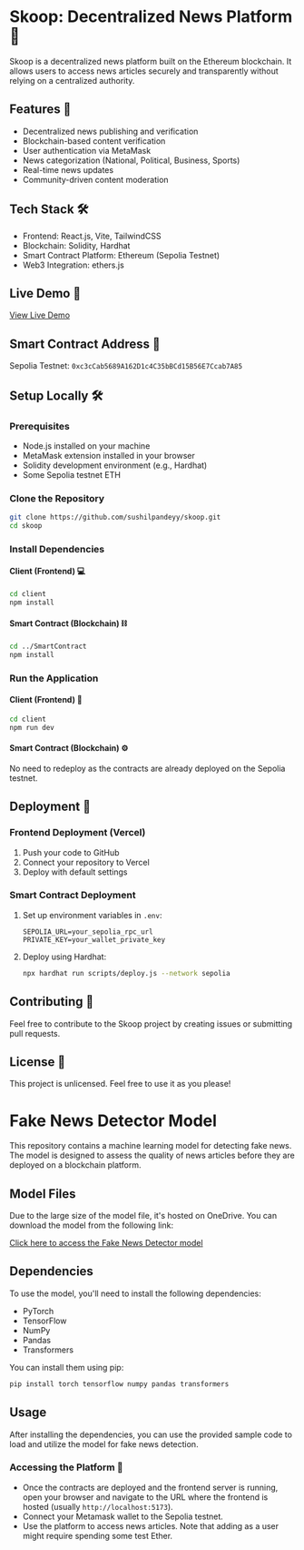 # Skoop: Decentralized News Platform 📰

Skoop is a decentralized news platform built on the Ethereum blockchain. It allows users to access news articles securely and transparently without relying on a centralized authority.

## Features 🌟

- Decentralized news publishing and verification
- Blockchain-based content verification
- User authentication via MetaMask
- News categorization (National, Political, Business, Sports)
- Real-time news updates
- Community-driven content moderation

## Tech Stack 🛠️

- Frontend: React.js, Vite, TailwindCSS
- Blockchain: Solidity, Hardhat
- Smart Contract Platform: Ethereum (Sepolia Testnet)
- Web3 Integration: ethers.js

## Live Demo 🚀

[View Live Demo](https://skoops.vercel.app)

## Smart Contract Address 📝

Sepolia Testnet: `0xc3cCab5689A162D1c4C35bBCd15B56E7Ccab7A85`

## Setup Locally 🛠️

### Prerequisites
- Node.js installed on your machine
- MetaMask extension installed in your browser
- Solidity development environment (e.g., Hardhat)
- Some Sepolia testnet ETH

### Clone the Repository
```bash
git clone https://github.com/sushilpandeyy/skoop.git
cd skoop
```

### Install Dependencies

#### Client (Frontend) 💻
```bash
cd client
npm install
```

#### Smart Contract (Blockchain) ⛓️
```bash
cd ../SmartContract
npm install
```

### Run the Application

#### Client (Frontend) 💼
```bash
cd client
npm run dev
```

#### Smart Contract (Blockchain) ⚙️
No need to redeploy as the contracts are already deployed on the Sepolia testnet.

## Deployment 🚀

### Frontend Deployment (Vercel)
1. Push your code to GitHub
2. Connect your repository to Vercel
3. Deploy with default settings

### Smart Contract Deployment
1. Set up environment variables in `.env`:
   ```
   SEPOLIA_URL=your_sepolia_rpc_url
   PRIVATE_KEY=your_wallet_private_key
   ```
2. Deploy using Hardhat:
   ```bash
   npx hardhat run scripts/deploy.js --network sepolia
   ```

## Contributing 🤝

Feel free to contribute to the Skoop project by creating issues or submitting pull requests.

## License 📝

This project is unlicensed. Feel free to use it as you please!

# Fake News Detector Model

This repository contains a machine learning model for detecting fake news. The model is designed to assess the quality of news articles before they are deployed on a blockchain platform.

## Model Files

Due to the large size of the model file, it's hosted on OneDrive. You can download the model from the following link:

[Click here to access the Fake News Detector model](https://drive.google.com/drive/folders/1OAJMFrJ2_JXa96CB7ZfWDOHpzdHq867C?usp=sharing)

## Dependencies

To use the model, you'll need to install the following dependencies:

- PyTorch
- TensorFlow
- NumPy
- Pandas
- Transformers

You can install them using pip:

```bash
pip install torch tensorflow numpy pandas transformers
```

## Usage

After installing the dependencies, you can use the provided sample code to load and utilize the model for fake news detection.

### Accessing the Platform 🚀

- Once the contracts are deployed and the frontend server is running, open your browser and navigate to the URL where the frontend is hosted (usually `http://localhost:5173`).
- Connect your Metamask wallet to the Sepolia testnet.
- Use the platform to access news articles. Note that adding as a user might require spending some test Ether.
